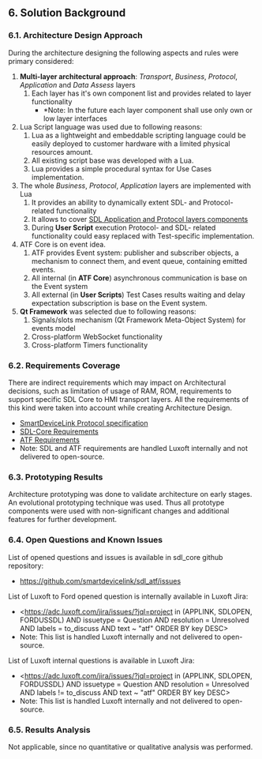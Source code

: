 ## 6.  Solution Background

### 6.1. Architecture Design Approach

During the architecture designing the following aspects and rules were primary considered:

1.  **Multi-layer architectural approach**: *Transport*, *Business*, *Protocol*, *Application* and *Data Assess* layers
    1.  Each layer has it's own component list and provides related to layer functionality 
        - *Note: In the future each layer component shall use only own or low layer interfaces
2.  Lua Script language was used due to following reasons:
    1. Lua as a lightweight and embeddable scripting language could be easily deployed to customer hardware with a limited physical resources amount.
    2. All existing script base was developed with a Lua.
    3. Lua provides a simple procedural syntax for Use Cases implementation.
3.  The whole  *Business*, *Protocol*, *Application* layers are implemented with Lua
    1. It provides an ability to dynamically extent SDL- and Protocol- related functionality
    2. It allows to cover [SDL Application and Protocol layers components](https://smartdevicelink.com/en/guides/core/software-architecture-document/view-to-view-relations/#51-component-to-layer)
    2. During **User Script** execution Protocol- and SDL- related functionality could easy replaced with Test-specific implementation.
4.  ATF Core is on event idea.
    1.  ATF provides Event system: publisher and subscriber objects, a mechanism to connect them, and event queue, containing emitted events.
    2.  All internal (in **ATF Core**) asynchronous communication is base on the Event system
    3.  All external (in **User Scripts**) Test Cases results waiting and delay expectation subscription is base on the Event system.
5.  **Qt Framework** was selected due to following reasons:
    1.  Signals/slots mechanism (Qt Framework Meta-Object System) for events model
    2.  Cross-platform WebSocket functionality
    3.  Cross-platform Timers functionality

### 6.2. Requirements Coverage

There are indirect requirements which may impact on Architectural decisions, such as limitation of usage of RAM, ROM, requirements to support specific SDL Core to HMI transport layers. All the requirements of this kind were taken into account while creating Architecture Design.

-  [SmartDeviceLink Protocol specification](https://github.com/smartdevicelink/protocol_spec/blob/master/README.md)
-  [SDL-Core Requirements](https://adc.luxoft.com/confluence/display/APPLINK/SDL-GENIVI+Requirements)
-  [ATF Requirements](https://adc.luxoft.com/confluence/display/APPLINK/%5BATF%5D+User+guide+for+requirements)
  - Note: SDL and ATF requirements are handled Luxoft internally and not delivered to open-source.

### 6.3. Prototyping Results

Architecture prototyping was done to validate architecture on early stages. An evolutional prototyping technique was used. Thus all prototype components were used with non-significant changes and additional features for further development.

### 6.4. Open Questions and Known Issues

List of opened questions and issues is available in sdl_core github repository:
-  <https://github.com/smartdevicelink/sdl_atf/issues>

List of Luxoft to Ford opened question is internally available in Luxoft Jira:
-  <https://adc.luxoft.com/jira/issues/?jql=project in (APPLINK, SDLOPEN, FORDUSSDL) AND issuetype = Question AND resolution = Unresolved AND labels = to_discuss AND text ~ "atf" ORDER BY key DESC>
  - Note: This list is handled Luxoft internally and not delivered to open-source.

List of Luxoft internal questions is available in Luxoft Jira:
-  <https://adc.luxoft.com/jira/issues/?jql=project in (APPLINK, SDLOPEN, FORDUSSDL) AND issuetype = Question AND resolution = Unresolved AND labels != to_discuss AND text ~ "atf" ORDER BY key DESC>
  - Note: This list is handled Luxoft internally and not delivered to open-source.

### 6.5. Results Analysis

Not applicable, since no quantitative or qualitative analysis was performed.
